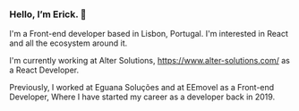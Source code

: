 ### Hello, I’m Erick. 👋

I'm a Front-end developer based in Lisbon, Portugal. I'm interested in React and all the ecosystem around it.

I'm currently working at Alter Solutions, https://www.alter-solutions.com/ as a React Developer.

Previously, I worked at Eguana Soluções and at EEmovel as a Front-end Developer, Where I have started my career as a developer back in 2019.

<!--
**erickserra/erickserra** is a ✨ _special_ ✨ repository because its `README.md` (this file) appears on your GitHub profile.

Here are some ideas to get you started:

- 🔭 I’m currently working on ...
- 🌱 I’m currently learning ...
- 👯 I’m looking to collaborate on ...
- 🤔 I’m looking for help with ...
- 💬 Ask me about ...
- 📫 How to reach me: ...
- 😄 Pronouns: ...
- ⚡ Fun fact: ...
-->
